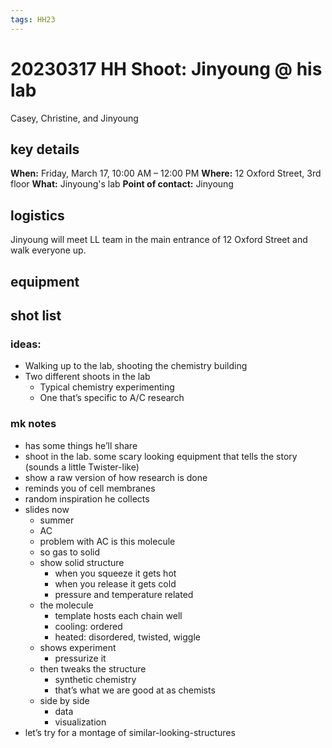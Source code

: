 ```yaml
---
tags: HH23
---
```

# 20230317 HH Shoot: Jinyoung @ his lab
Casey, Christine, and Jinyoung
## key details
**When:** Friday, March 17, 10:00 AM – 12:00 PM
**Where:** 12 Oxford Street, 3rd floor
**What:** Jinyoung's lab
**Point of contact:** Jinyoung

## logistics
Jinyoung will meet LL team in the main entrance of 12 Oxford Street and walk everyone up.

## equipment 


## shot list
### ideas:
* Walking up to the lab, shooting the chemistry building
* Two different shoots in the lab
    * Typical chemistry experimenting
    * One that’s specific to A/C research

### mk notes
* has some things he’ll share
* shoot in the lab. some scary looking equipment that tells the story (sounds a little Twister-like)
* show a raw version of how research is done
* reminds you of cell membranes
* random inspiration he collects
* slides now
    * summer
    * AC
    * problem with AC is this molecule
    * so gas to solid
    * show solid structure
        * when you squeeze it gets hot
        * when you release it gets cold
        * pressure and temperature related
    * the molecule
        * template hosts each chain well
        * cooling: ordered
        * heated: disordered, twisted, wiggle
    * shows experiment
        * pressurize it 
    * then tweaks the structure
        * synthetic chemistry
        * that’s what we are good at as chemists
    * side by side
        * data
        * visualization
* let’s try for a montage of similar-looking-structures

